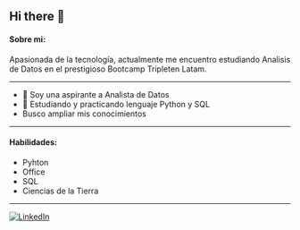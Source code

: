 ## Hi there 👋

#### Sobre mi: 
<!--
**cariverap/cariverap** is a ✨ _special_ ✨ repository because its `README.md` (this file) appears on your GitHub profile.-->
Apasionada de la tecnología, actualmente me encuentro estudiando Analisis de Datos en el prestigioso Bootcamp Tripleten Latam.

---

- 🔭 Soy una aspirante a Analista de Datos
- 🌱 Estudiando y practicando lenguaje Python y SQL  
- Busco ampliar mis conocimientos

---
#### Habilidades: 
 - Pyhton
 - Office
 - SQL
 - Ciencias de la Tierra

---

[![LinkedIn](https://img.shiels.io/badge/LinkedIn-Catalina-Rivera-Peña-0077B5?style=for-the-badge&logo-linkedin&logoColor-white&lablelColor=101010)](https://www.linkedin.com/in/catalinabelenriverape%C3%B1a/)


